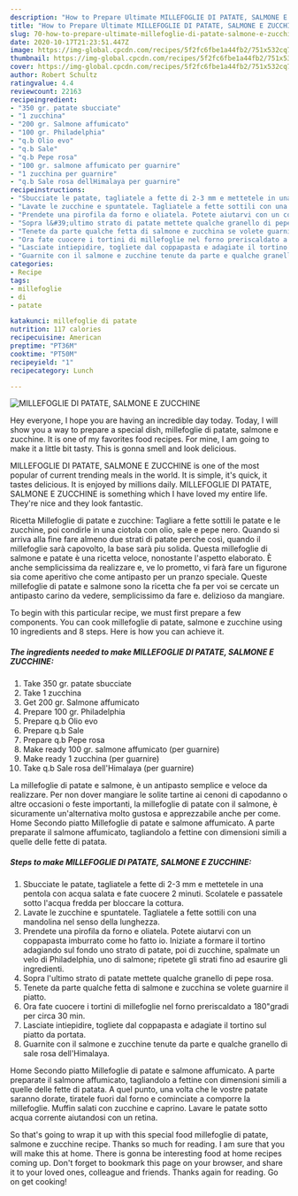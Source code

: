 ```yaml
---
description: "How to Prepare Ultimate MILLEFOGLIE DI PATATE, SALMONE E ZUCCHINE"
title: "How to Prepare Ultimate MILLEFOGLIE DI PATATE, SALMONE E ZUCCHINE"
slug: 70-how-to-prepare-ultimate-millefoglie-di-patate-salmone-e-zucchine
date: 2020-10-17T21:23:51.447Z
image: https://img-global.cpcdn.com/recipes/5f2fc6fbe1a44fb2/751x532cq70/millefoglie-di-patate-salmone-e-zucchine-recipe-main-photo.jpg
thumbnail: https://img-global.cpcdn.com/recipes/5f2fc6fbe1a44fb2/751x532cq70/millefoglie-di-patate-salmone-e-zucchine-recipe-main-photo.jpg
cover: https://img-global.cpcdn.com/recipes/5f2fc6fbe1a44fb2/751x532cq70/millefoglie-di-patate-salmone-e-zucchine-recipe-main-photo.jpg
author: Robert Schultz
ratingvalue: 4.4
reviewcount: 22163
recipeingredient:
- "350 gr. patate sbucciate"
- "1 zucchina"
- "200 gr. Salmone affumicato"
- "100 gr. Philadelphia"
- "q.b Olio evo"
- "q.b Sale"
- "q.b Pepe rosa"
- "100 gr. salmone affumicato per guarnire"
- "1 zucchina per guarnire"
- "q.b Sale rosa dellHimalaya per guarnire"
recipeinstructions:
- "Sbucciate le patate, tagliatele a fette di 2-3 mm e mettetele in una pentola con acqua salata e fate cuocere 2 minuti. Scolatele e passatele sotto l&#39;acqua fredda per bloccare la cottura."
- "Lavate le zucchine e spuntatele. Tagliatele a fette sottili con una mandolina nel senso della lunghezza."
- "Prendete una pirofila da forno e oliatela. Potete aiutarvi con un coppapasta imburrato come ho fatto io. Iniziate a formare il tortino adagiando sul fondo uno strato di patate, poi di zucchine, spalmate un velo di Philadelphia, uno di salmone; ripetete gli strati fino ad esaurire gli ingredienti."
- "Sopra l&#39;ultimo strato di patate mettete qualche granello di pepe rosa."
- "Tenete da parte qualche fetta di salmone e zucchina se volete guarnire il piatto."
- "Ora fate cuocere i tortini di millefoglie nel forno preriscaldato a 180&#34;gradi per circa 30 min."
- "Lasciate intiepidire, togliete dal coppapasta e adagiate il tortino sul piatto da portata."
- "Guarnite con il salmone e zucchine tenute da parte e qualche granello di sale rosa dell&#39;Himalaya."
categories:
- Recipe
tags:
- millefoglie
- di
- patate

katakunci: millefoglie di patate 
nutrition: 117 calories
recipecuisine: American
preptime: "PT36M"
cooktime: "PT50M"
recipeyield: "1"
recipecategory: Lunch

---
```



![MILLEFOGLIE DI PATATE, SALMONE E ZUCCHINE](https://img-global.cpcdn.com/recipes/5f2fc6fbe1a44fb2/751x532cq70/millefoglie-di-patate-salmone-e-zucchine-recipe-main-photo.jpg)

Hey everyone, I hope you are having an incredible day today. Today, I will show you a way to prepare a special dish, millefoglie di patate, salmone e zucchine. It is one of my favorites food recipes. For mine, I am going to make it a little bit tasty. This is gonna smell and look delicious.

MILLEFOGLIE DI PATATE, SALMONE E ZUCCHINE is one of the most popular of current trending meals in the world. It is simple, it's quick, it tastes delicious. It is enjoyed by millions daily. MILLEFOGLIE DI PATATE, SALMONE E ZUCCHINE is something which I have loved my entire life. They're nice and they look fantastic.

Ricetta Millefoglie di patate e zucchine: Tagliare a fette sottili le patate e le zucchine, poi condirle in una ciotola con olio, sale e pepe nero. Quando si arriva alla fine fare almeno due strati di patate perche così, quando il millefoglie sarà capovolto, la base sarà piu solida. Questa millefoglie di salmone e patate è una ricetta veloce, nonostante l&#39;aspetto elaborato. È anche semplicissima da realizzare e, ve lo prometto, vi farà fare un figurone sia come aperitivo che come antipasto per un pranzo speciale. Queste millefoglie di patate e salmone sono la ricetta che fa per voi se cercate un antipasto carino da vedere, semplicissimo da fare e. delizioso da mangiare.


To begin with this particular recipe, we must first prepare a few components. You can cook millefoglie di patate, salmone e zucchine using 10 ingredients and 8 steps. Here is how you can achieve it.

<!--inarticleads1-->

##### The ingredients needed to make MILLEFOGLIE DI PATATE, SALMONE E ZUCCHINE:

1. Take 350 gr. patate sbucciate
1. Take 1 zucchina
1. Get 200 gr. Salmone affumicato
1. Prepare 100 gr. Philadelphia
1. Prepare q.b Olio evo
1. Prepare q.b Sale
1. Prepare q.b Pepe rosa
1. Make ready 100 gr. salmone affumicato (per guarnire)
1. Make ready 1 zucchina (per guarnire)
1. Take q.b Sale rosa dell&#39;Himalaya (per guarnire)


La millefoglie di patate e salmone, è un antipasto semplice e veloce da realizzare. Per non dover mangiare le solite tartine ai cenoni di capodanno o altre occasioni o feste importanti, la millefoglie di patate con il salmone, è sicuramente un&#39;alternativa molto gustosa e apprezzabile anche per come. Home Secondo piatto Millefoglie di patate e salmone affumicato. A parte preparate il salmone affumicato, tagliandolo a fettine con dimensioni simili a quelle delle fette di patata. 

<!--inarticleads2-->

##### Steps to make MILLEFOGLIE DI PATATE, SALMONE E ZUCCHINE:

1. Sbucciate le patate, tagliatele a fette di 2-3 mm e mettetele in una pentola con acqua salata e fate cuocere 2 minuti. Scolatele e passatele sotto l&#39;acqua fredda per bloccare la cottura.
1. Lavate le zucchine e spuntatele. Tagliatele a fette sottili con una mandolina nel senso della lunghezza.
1. Prendete una pirofila da forno e oliatela. Potete aiutarvi con un coppapasta imburrato come ho fatto io. Iniziate a formare il tortino adagiando sul fondo uno strato di patate, poi di zucchine, spalmate un velo di Philadelphia, uno di salmone; ripetete gli strati fino ad esaurire gli ingredienti.
1. Sopra l&#39;ultimo strato di patate mettete qualche granello di pepe rosa.
1. Tenete da parte qualche fetta di salmone e zucchina se volete guarnire il piatto.
1. Ora fate cuocere i tortini di millefoglie nel forno preriscaldato a 180&#34;gradi per circa 30 min.
1. Lasciate intiepidire, togliete dal coppapasta e adagiate il tortino sul piatto da portata.
1. Guarnite con il salmone e zucchine tenute da parte e qualche granello di sale rosa dell&#39;Himalaya.


Home Secondo piatto Millefoglie di patate e salmone affumicato. A parte preparate il salmone affumicato, tagliandolo a fettine con dimensioni simili a quelle delle fette di patata. A quel punto, una volta che le vostre patate saranno dorate, tiratele fuori dal forno e cominciate a comporre la millefoglie. Muffin salati con zucchine e caprino. Lavare le patate sotto acqua corrente aiutandosi con un retina. 

So that's going to wrap it up with this special food millefoglie di patate, salmone e zucchine recipe. Thanks so much for reading. I am sure that you will make this at home. There is gonna be interesting food at home recipes coming up. Don't forget to bookmark this page on your browser, and share it to your loved ones, colleague and friends. Thanks again for reading. Go on get cooking!

